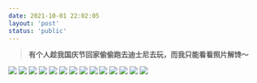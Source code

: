```yaml
---
date: 2021-10-01 22:02:05
layout: 'post'
status: 'public'
---
```


>  **有个人趁我国庆节回家偷偷跑去迪士尼去玩，而我只能看看照片解馋～**

![](https://inz.oss-cn-beijing.aliyuncs.com/Images/Shang%20hai/IMG_3166.jpg)
![](https://inz.oss-cn-beijing.aliyuncs.com/Images/Shang%20hai/IMG_3167.jpg)
![](https://inz.oss-cn-beijing.aliyuncs.com/Images/Shang%20hai/IMG_3168.jpg)
![](https://inz.oss-cn-beijing.aliyuncs.com/Images/Shang%20hai/IMG_3169.jpg)
![](https://inz.oss-cn-beijing.aliyuncs.com/Images/Shang%20hai/IMG_3170.jpg)
![](https://inz.oss-cn-beijing.aliyuncs.com/Images/Shang%20hai/IMG_3171.jpg)
![](https://inz.oss-cn-beijing.aliyuncs.com/Images/Shang%20hai/IMG_3172.jpg)
![](https://inz.oss-cn-beijing.aliyuncs.com/Images/Shang%20hai/IMG_3173.jpg)
![](https://inz.oss-cn-beijing.aliyuncs.com/Images/Shang%20hai/IMG_3174.jpg)
![](https://inz.oss-cn-beijing.aliyuncs.com/Images/Shang%20hai/IMG_3175.jpg)
![](https://inz.oss-cn-beijing.aliyuncs.com/Images/Shang%20hai/IMG_3176.jpg)
![](https://inz.oss-cn-beijing.aliyuncs.com/Images/Shang%20hai/IMG_3177.jpg)
![](https://inz.oss-cn-beijing.aliyuncs.com/Images/Shang%20hai/IMG_3178.jpg)
![](https://inz.oss-cn-beijing.aliyuncs.com/Images/Shang%20hai/IMG_3179.jpg)
